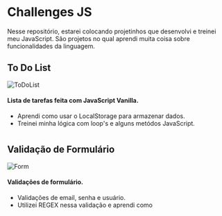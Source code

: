 
# Challenges JS

Nesse repositório, estarei colocando projetinhos que desenvolvi e treinei meu JavaScript.
São projetos no qual aprendi muita coisa sobre funcionalidades da linguagem.

## To Do List
![ToDoList](https://i.imgur.com/HhXCdfM.png)
#### Lista de tarefas feita com JavaScript Vanilla.
- Aprendi como usar o LocalStorage para armazenar dados. 
- Treinei minha lógica com loop's e alguns metódos JavaScript.

#

## Validação de Formulário
![Form](https://i.imgur.com/QaGb7GO.png)

#### Validações de formulário.
- Validações de email, senha e usuário.
- Utilizei REGEX nessa validação e aprendi como